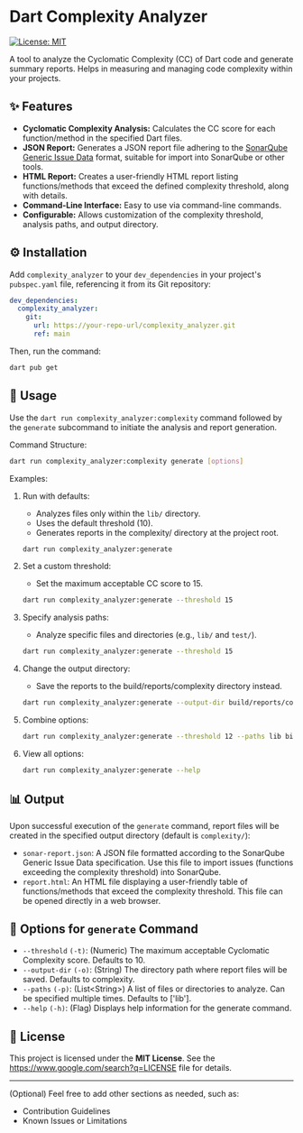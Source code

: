 # Dart Complexity Analyzer

[![License: MIT](https://img.shields.io/badge/License-MIT-yellow.svg)](https://opensource.org/licenses/MIT)

A tool to analyze the Cyclomatic Complexity (CC) of Dart code and generate summary reports. Helps in measuring and managing code complexity within your projects.

## ✨ Features

- **Cyclomatic Complexity Analysis:** Calculates the CC score for each function/method in the specified Dart files.
- **JSON Report:** Generates a JSON report file adhering to the [SonarQube Generic Issue Data](https://docs.sonarsource.com/sonarqube-cloud/enriching/generic-issue-data/) format, suitable for import into SonarQube or other tools.
- **HTML Report:** Creates a user-friendly HTML report listing functions/methods that exceed the defined complexity threshold, along with details.
- **Command-Line Interface:** Easy to use via command-line commands.
- **Configurable:** Allows customization of the complexity threshold, analysis paths, and output directory.

## ⚙️ Installation

Add `complexity_analyzer` to your `dev_dependencies` in your project's `pubspec.yaml` file, referencing it from its Git repository:

```yaml
dev_dependencies:
  complexity_analyzer:
    git:
      url: https://your-repo-url/complexity_analyzer.git
      ref: main
```

Then, run the command:

```bash
dart pub get
```

## 🚀 Usage

Use the `dart run complexity_analyzer:complexity` command followed by the `generate` subcommand to initiate the analysis and report generation.

Command Structure:

```bash
dart run complexity_analyzer:complexity generate [options]
```

Examples:

1. Run with defaults:
   - Analyzes files only within the `lib/` directory.
   - Uses the default threshold (10).
   - Generates reports in the complexity/ directory at the project root.
   ```bash
   dart run complexity_analyzer:generate
   ```
2. Set a custom threshold:

   - Set the maximum acceptable CC score to 15.

   ```bash
   dart run complexity_analyzer:generate --threshold 15
   ```

3. Specify analysis paths:
   - Analyze specific files and directories (e.g., `lib/` and `test/`).
   ```bash
   dart run complexity_analyzer:generate --threshold 15
   ```
4. Change the output directory:

   - Save the reports to the build/reports/complexity directory instead.

   ```bash
   dart run complexity_analyzer:generate --output-dir build/reports/complexity
   ```

5. Combine options:

   ```bash
   dart run complexity_analyzer:generate --threshold 12 --paths lib bin/my_script.dart --output-dir reports
   ```

6. View all options:
   ```bash
   dart run complexity_analyzer:generate --help
   ```

## 📊 Output

Upon successful execution of the `generate` command, report files will be created in the specified output directory (default is `complexity/`):

- `sonar-report.json`: A JSON file formatted according to the SonarQube Generic Issue Data specification. Use this file to import issues (functions exceeding the complexity threshold) into SonarQube.
- `report.html`: An HTML file displaying a user-friendly table of functions/methods that exceed the complexity threshold. This file can be opened directly in a web browser.

## 🔧 Options for `generate` Command

- `--threshold` `(-t)`: (Numeric) The maximum acceptable Cyclomatic Complexity score. Defaults to 10.
- `--output-dir` `(-o)`: (String) The directory path where report files will be saved. Defaults to complexity.
- `--paths` `(-p)`: (List&lt;String>) A list of files or directories to analyze. Can be specified multiple times. Defaults to ['lib'].
- `--help` `(-h)`: (Flag) Displays help information for the generate command.

## 📜 License

This project is licensed under the **MIT License**. See the https://www.google.com/search?q=LICENSE file for details.

---

(Optional) Feel free to add other sections as needed, such as:

- Contribution Guidelines
- Known Issues or Limitations
